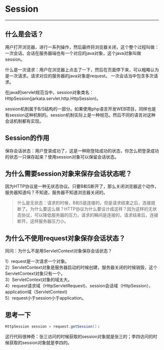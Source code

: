 # Session
--- 

## 什么是会话？
用户打开浏览器，进行一系列操作，然后最终将浏览器关闭，这个整个过程叫做：一次会话。会话在服务器端也有一个对应的java对象，这个java对象叫做session。  

什么是一次请求：用户在浏览器上点击了一下，然后在页面停下来，可以粗略认为是一次请求。请求对应的服务器的java对象是request。  一次会话当中包含多次请求。

在java的servlet规范当中，session对象类名：HttpSession(jarkata.servlet.http.HttpSession)。  

session机制属于B/S结构的一部分。如果使用php语言开发WEB项目，同样也是有session这种机制的。session机制实际上是一种规范。然后不同的语言对这种会话机制都有实现。

## Session的作用

保存会话状态：用户登录成功了，这是一种刚登陆成功的状态，你怎么把登录成功的状态一只保存起来？使用session对象可以保留会话状态。

## 为什么需要session对象来保存会话状态呢？

因为HTTP协议是一种无状态协议。只要B和S断开了，那么关闭浏览器这个动作，服务器知道吗？不知道，服务器不知道浏览器关闭的。
>什么是无状态：请求的时候，B和S是连接的，但是请求结束之后，连接就断了。为什么要这么做？HTTP协议为什么要设计成这样？因为这样的无状态协议，可以降低服务器的压力，请求的瞬间是连接的，请求结束后，连接断开，这样服务器压力小。

## 为什么不使用request对象保存会话状态？

同问：为什么不是用ServletContext对象保存会话状态？

1）request是一次请求一个对象。  
2）ServletContext对象是服务器启动的时候创建，服务器关闭的时候销毁，这个ServletContext对象只有一个。  
3）ServletContext对象的域太大。  
4）request请求域（HttpServletRequest)、session会话域（HttpSession）、application域（ServletContext)  
5）request小于session小于application。

## 思考一下
```java
HttpSession session = request.getSession()；
```
这行代码很神奇：张三访问的时候获取的session对象就是张三的；李四访问的时候获取的session对象就是李四的。